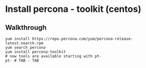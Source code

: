 # Install percona - toolkit (centos) 

## Walkthrough 

```
yum install https://repo.percona.com/yum/percona-release-latest.noarch.rpm
yum search percona
yum install percona-toolkit
# now tools are available starting with pt- 
pt- # TAB - TAB 


```
